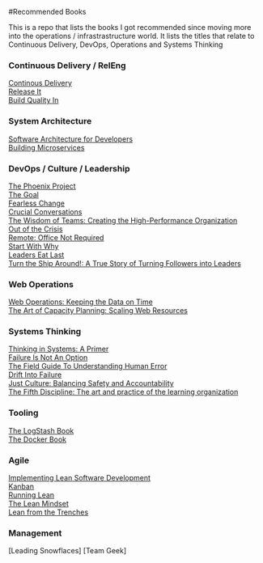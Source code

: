 #Recommended Books

This is a repo that lists the books I got recommended since moving more into the operations / infrastrastructure world. It lists the titles that relate to Continuous Delivery, DevOps, Operations and Systems Thinking

### Continuous Delivery / RelEng

[Continous Delivery](http://www.amazon.co.uk/Continuous-Delivery-Deployment-Automation-Addison-Wesley/dp/0321601912)  
[Release It](http://www.amazon.co.uk/dp/0978739213)  
[Build Quality In](https://leanpub.com/buildqualityin)

### System Architecture
[Software Architecture for Developers](https://leanpub.com/software-architecture-for-developers)  
[Building Microservices](http://www.amazon.com/Building-Microservices-Sam-Newman/dp/1491950358/)  

### DevOps / Culture / Leadership
[The Phoenix Project](http://www.amazon.co.uk/dp/0988262509)  
[The Goal](http://www.amazon.co.uk/Goal-Process-Ongoing-Improvement/dp/0566086654)  
[Fearless Change](http://www.amazon.co.uk/Fearless-Change-patterns-introducing-ideas/dp/0201741571)  
[Crucial Conversations](http://www.amazon.co.uk/Crucial-Conversations-Tools-Talking-Stakes/dp/1469266822)  
[The Wisdom of Teams: Creating the High-Performance Organization](http://www.amazon.com/The-Wisdom-Teams-High-Performance-Organization/dp/0060522003)  
[Out of the Crisis](http://www.ebay.co.uk/itm/Out-of-the-Crisis-by-W-Edwards-Deming-Paperback-2000-/231522832307)  
[Remote: Office Not Required](http://www.amazon.co.uk/Remote-Required-David-Heinemeier-Hansson/dp/0091954673)  
[Start With Why](http://www.amazon.co.uk/Start-Why-Leaders-Inspire-Everyone/dp/0241958229)  
[Leaders Eat Last](http://www.amazon.co.uk/Leaders-Eat-Last-Together-Others/dp/0670923168)  
[Turn the Ship Around!: A True Story of Turning Followers into Leaders](http://www.amazon.com/gp/product/1591846404/)

### Web Operations
[Web Operations: Keeping the Data on Time](http://www.amazon.co.uk/Web-Operations-Keeping-Data-Time/dp/1449377440)  
[The Art of Capacity Planning: Scaling Web Resources](http://www.amazon.co.uk/Art-Capacity-Planning-Scaling-Resources/dp/0596518579)  

### Systems Thinking
[Thinking in Systems: A Primer](http://www.amazon.co.uk/Thinking-Systems-Primer-Diana-Wright/dp/1844077268)  
[Failure Is Not An Option](http://www.amazon.co.uk/Failure-Not-Option-Thorndike-Bestsellers/dp/0425179877)  
[The Field Guide To Understanding Human Error](http://www.amazon.com/gp/product/B00BL0OZ0E)  
[Drift Into Failure](http://www.amazon.com/gp/product/1409422216)  
[Just Culture: Balancing Safety and Accountability](http://www.amazon.com/Just-Culture-Balancing-Safety-Accountability/dp/1409440605)  
[The Fifth Discipline: The art and practice of the learning organization](http://www.amazon.co.uk/The-Fifth-Discipline-practice-organization/dp/1905211201)

### Tooling
[The LogStash Book](http://www.amazon.co.uk/The-Logstash-Book-James-Turnbull-ebook/dp/B00B9JQTCO)  
[The Docker Book](http://www.amazon.co.uk/Docker-Book-Containerization-new-virtualization-ebook/dp/B00LRROTI4/)  

### Agile
[Implementing Lean Software Development](http://www.amazon.co.uk/Implementing-Lean-Software-Development-Addison-Wesley/dp/0321437381/ref=cm_lmf_tit_11)  
[Kanban](http://www.amazon.co.uk/Kanban-David-J-Anderson/dp/0984521402/ref=cm_lmf_tit_8)  
[Running Lean](http://www.amazon.co.uk/Running-Lean-Iterate-Works-OReilly/dp/1449305172/ref=sr_1_1?ie=UTF8&qid=1428438864&sr=8-1&keywords=running+lean)  
[The Lean Mindset](http://www.amazon.co.uk/The-Lean-Mindset-Questions-Signature/dp/0321896904/ref=pd_sim_b_4?ie=UTF8&refRID=0V4YYQKVT6CC0YE0QWRV)  
[Lean from the Trenches](http://www.amazon.co.uk/Lean-Trenches-Managing-Large-Scale-Projects/dp/1934356859/ref=cm_lmf_tit_15)  
### Management
[Leading Snowflaces]
[Team Geek]
